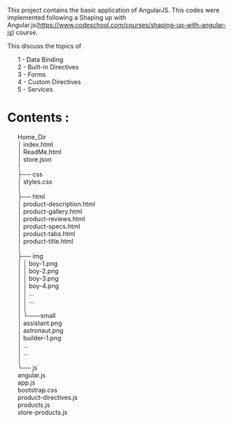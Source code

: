 This project contains the basic application of AngularJS. This codes were implemented following a Shaping up with Angular.js(https://www.codeschool.com/courses/shaping-up-with-angular-js) course.

This discuss the topics of

<ul style="list-style: none">
<li>1 -  Data Binding</li>
<li>2 -  Built-in Directives</li>
<li>3 -  Forms</li>
<li>4 -  Custom Directives</li>
<li>5 -  Services</li>
</ul>

Contents :
==========
<ul style="list-style: none">
<li>Home_Dir</li>
<li>│   index.html</li>
<li>│   ReadMe.html</li>
<li>│   store.json</li>
<li>│</li>
<li>├── css</li>
<li>│       styles.css</li>
<li>│</li>
<li>├── html</li>
<li>│       product-description.html</li>
<li>│       product-gallery.html</li>
<li>│       product-reviews.html</li>
<li>│       product-specs.html</li>
<li>│       product-tabs.html</li>
<li>│       product-title.html</li>
<li>│</li>
<li>├── img</li>
<li>│   │   boy-1.png</li>
<li>│   │   boy-2.png</li>
<li>│   │   boy-3.png</li>
<li>│   │   boy-4.png</li>
<li>│   │   ...</li>
<li>│   │   ...</li>
<li>│   │</li>
<li>│   └───small</li>
<li>│           assistant.png</li>
<li>│           astronaut.png</li>
<li>│           builder-1.png</li>
<li>│           ...</li>
<li>│           ...</li>
<li>│</li>
<li>└── js</li>
<li>        angular.js</li>
<li>        app.js</li>
<li>        bootstrap.css</li>
<li>        product-directives.js</li>
<li>        products.js</li>
<li>        store-products.js</li>
</ul>